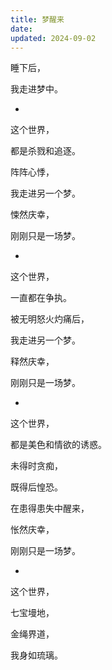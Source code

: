 ```yaml
---
title: 梦醒来
date: 
updated: 2024-09-02
---
```


睡下后，

我走进梦中。

-

这个世界，

都是杀戮和追逐。

阵阵心悸，

我走进另一个梦。

悚然庆幸，

刚刚只是一场梦。

-

这个世界，

一直都在争执。

被无明怒火灼痛后，

我走进另一个梦。

释然庆幸，

刚刚只是一场梦。

-

这个世界，

都是美色和情欲的诱惑。

未得时贪痴，

既得后惶恐。

在患得患失中醒来，

怅然庆幸，

刚刚只是一场梦。

-

这个世界，

七宝墁地，

金绳界道，

我身如琉璃。
‌‌